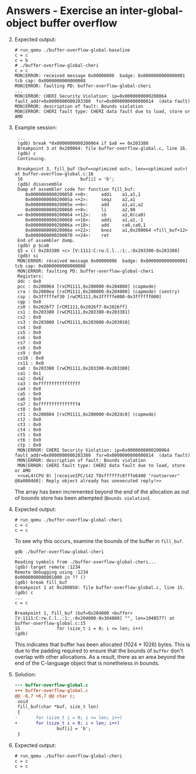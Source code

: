 # Answers - Exercise an inter-global-object buffer overflow

2. Expected output:
   ```
   # run_qemu ./buffer-overflow-global-baseline
   c = c
   c = b
   # ./buffer-overflow-global-cheri
   c = c
   MON|ERROR: received message 0x00000006  badge: 0x0000000000000001  tcb cap: 0x8000000000000008
   MON|ERROR: faulting PD: buffer-overflow-global-cheri
   ...
   MON|ERROR: CHERI Security Violation: ip=0x0000000000200064  fault_addr=0x0000000000203380  fsr=0x0000000000000814  (data fault)
   MON|ERROR: description of fault: Bounds violation
   MON|ERROR: CHERI fault type: CHERI data fault due to load, store or AMO
   ```

3. Example session:
   ```
    ...
    (gdb) break *0x0000000000200064 if $a0 == 0x203380
    Breakpoint 3 at 0x200064: file buffer-overflow-global.c, line 16.
    (gdb) c
    Continuing.

    Breakpoint 3, fill_buf (buf=<optimized out>, len=<optimized out>) at buffer-overflow-global.c:16
    16                      buf[i] = 'b';
    (gdb) disassemble
    Dump of assembler code for function fill_buf:
       0x0000000000200058 <+0>:     addi    a1,a1,1
       0x000000000020005a <+2>:     seqz    a2,a1
       0x000000000020005e <+6>:     add     a1,a1,a2
       0x0000000000200060 <+8>:     li      a2,98
    => 0x0000000000200064 <+12>:    sb      a2,0(ca0)
       0x0000000000200068 <+16>:    addi    a1,a1,-1
       0x000000000020006a <+18>:    add     ca0,ca0,1
       0x000000000020006e <+22>:    bnez    a1,0x200064 <fill_buf+12>
       0x0000000000200070 <+24>:    ret
    End of assembler dump.
    (gdb) p $ca0
    $5 = () 0x203380 <c> [V:1111:C:rw.C.l..:1:.:0x203300-0x203380]
    (gdb) si
    MON|ERROR: received message 0x00000006  badge: 0x0000000000000001  tcb cap: 0x8000000000000008
    MON|ERROR: faulting PD: buffer-overflow-global-cheri
    Registers:
    ddc : 0x0
    pcc : 0x200064 [rxCM1111,0x200000-0x204000] (capmode)
    cra : 0x2000ea [rxCM1111,0x200000-0x204000] (capmode) (sentry)
    csp : 0x3fffffef30 [rwCM1111,0x3fffffe000-0x3ffffff000]
    cgp : 0x0
    cs0 : 0x2026f7 [rCM1111,0x2026f7-0x2026ff]
    cs1 : 0x203380 [rwCM1111,0x203380-0x203381]
    cs2 : 0x0
    cs3 : 0x203000 [rwCM1111,0x203000-0x203010]
    cs4 : 0x0
    cs5 : 0x0
    cs6 : 0x0
    cs7 : 0x0
    cs8 : 0x0
    cs9 : 0x0
    cs10 : 0x0
    cs11 : 0x0
    ca0 : 0x203380 [rwCM1111,0x203300-0x203380]
    ca1 : 0x1
    ca2 : 0x62
    ca3 : 0xffffffffffffffff
    ca4 : 0x0
    ca5 : 0x0
    ca6 : 0x0
    ca7 : 0xfffffffffffffff4
    ct0 : 0x0
    ct1 : 0x200084 [rxCM1111,0x200000-0x202dc0] (capmode)
    ct2 : 0x0
    ct3 : 0x0
    ct4 : 0x0
    ct5 : 0x0
    ct6 : 0x0
    ctp : 0x0
    MON|ERROR: CHERI Security Violation: ip=0x0000000000200064  fault_addr=0x0000000000203380  fsr=0x0000000000000814  (data fault)
    MON|ERROR: description of fault: Bounds violation
    MON|ERROR: CHERI fault type: CHERI data fault due to load, store or AMO
    <<seL4(CPU 0) [receiveIPC/142 T0xffffffc0fffe6400 "rootserver" @8a000460]: Reply object already has unexecuted reply!>>
   ```
   The array has been incremented beyond the end of the allocation as out
   of bounds store has been attempted (`Bounds violation`).

5. Expected output:
   ```
   # run_qemu ./buffer-overflow-global-cheri
   c = c
   c = c
   ```
   To see why this occurs, examine the bounds of the buffer in `fill_buf`.
   ```
   gdb ./buffer-overflow-global-cheri
   ...
   Reading symbols from ./buffer-overflow-global-cheri...
   (gdb) target remote :1234
   Remote debugging using :1234
   0x0000000000001000 in ?? ()
   (gdb) break fill_buf
   Breakpoint 1 at 0x200058: file buffer-overflow-global.c, line 15.
   (gdb) c
   ...
   c = c

   Breakpoint 1, fill_buf (buf=0x204000 <buffer> [V:1111:C:rw.C.l..:1:.:0x204000-0x304800] "", len=1048577) at buffer-overflow-global.c:15
   15              for (size_t i = 0; i <= len; i++)
   (gdb)
   ```
   This indicates that buffer has been allocated (1024 * 1026) bytes. This
   is due to the padding required to ensure that the bounds of `buffer`
   don't overlap with other allocations. As a result, there as an area beyond
   the end of the C-language object that is nonetheless in bounds.

6. Solution:
   ```diff
   --- buffer-overflow-global.c
   +++ buffer-overflow-global.c
   @@ -6,7 +6,7 @@ char c;
    void
    fill_buf(char *buf, size_t len)
    {
   -       for (size_t i = 0; i <= len; i++)
   +       for (size_t i = 0; i < len; i++)
                   buf[i] = 'b';
    }
   ```

7. Expected output:
   ```
   # run_qemu ./buffer-overflow-global-cheri
   c = c
   c = c
   ```
